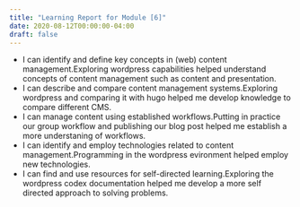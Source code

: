 ```yaml
---
title: "Learning Report for Module [6]"
date: 2020-08-12T00:00:00-04:00
draft: false
---
```

- I can identify and define key concepts in (web) content management.Exploring wordpress capabilities helped understand concepts of content management such as content and presentation.
- I can describe and compare content management systems.Exploring wordpress and comparing it with hugo helped me develop knowledge to compare different CMS.
- I can manage content using established workflows.Putting in practice our group workflow and publishing our blog post helped me establish a more understaning of workflows.
- I can identify and employ technologies related to content management.Programming in the wordpress evironment helped employ new technologies.
- I can find and use resources for self-directed learning.Exploring the wordpress codex documentation helped me develop a more self directed approach to solving problems.

